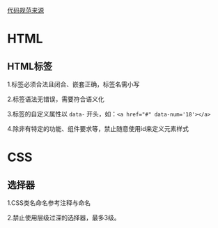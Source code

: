 [代码规范来源](http://tgideas.qq.com/doc/index.html)

# HTML
## HTML标签
1.标签必须合法且闭合、嵌套正确，标签名需小写

2.标签语法无错误，需要符合语义化

3.标签的自定义属性以 `data-`  开头，如：`<a href="#" data-num='18'></a>`

4.除非有特定的功能、组件要求等，禁止随意使用id来定义元素样式

# CSS
## 选择器
1.CSS类名命名参考注释与命名

2.禁止使用层级过深的选择器，最多3级。


